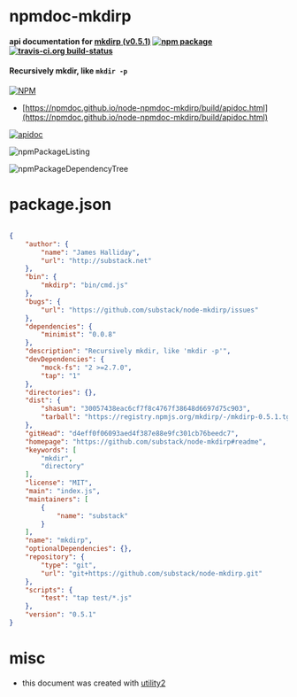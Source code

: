 # npmdoc-mkdirp

#### api documentation for  [mkdirp (v0.5.1)](https://github.com/substack/node-mkdirp#readme)  [![npm package](https://img.shields.io/npm/v/npmdoc-mkdirp.svg?style=flat-square)](https://www.npmjs.org/package/npmdoc-mkdirp) [![travis-ci.org build-status](https://api.travis-ci.org/npmdoc/node-npmdoc-mkdirp.svg)](https://travis-ci.org/npmdoc/node-npmdoc-mkdirp)

#### Recursively mkdir, like `mkdir -p`

[![NPM](https://nodei.co/npm/mkdirp.png?downloads=true&downloadRank=true&stars=true)](https://www.npmjs.com/package/mkdirp)

- [https://npmdoc.github.io/node-npmdoc-mkdirp/build/apidoc.html](https://npmdoc.github.io/node-npmdoc-mkdirp/build/apidoc.html)

[![apidoc](https://npmdoc.github.io/node-npmdoc-mkdirp/build/screenCapture.buildCi.browser.%252Ftmp%252Fbuild%252Fapidoc.html.png)](https://npmdoc.github.io/node-npmdoc-mkdirp/build/apidoc.html)

![npmPackageListing](https://npmdoc.github.io/node-npmdoc-mkdirp/build/screenCapture.npmPackageListing.svg)

![npmPackageDependencyTree](https://npmdoc.github.io/node-npmdoc-mkdirp/build/screenCapture.npmPackageDependencyTree.svg)



# package.json

```json

{
    "author": {
        "name": "James Halliday",
        "url": "http://substack.net"
    },
    "bin": {
        "mkdirp": "bin/cmd.js"
    },
    "bugs": {
        "url": "https://github.com/substack/node-mkdirp/issues"
    },
    "dependencies": {
        "minimist": "0.0.8"
    },
    "description": "Recursively mkdir, like 'mkdir -p'",
    "devDependencies": {
        "mock-fs": "2 >=2.7.0",
        "tap": "1"
    },
    "directories": {},
    "dist": {
        "shasum": "30057438eac6cf7f8c4767f38648d6697d75c903",
        "tarball": "https://registry.npmjs.org/mkdirp/-/mkdirp-0.5.1.tgz"
    },
    "gitHead": "d4eff0f06093aed4f387e88e9fc301cb76beedc7",
    "homepage": "https://github.com/substack/node-mkdirp#readme",
    "keywords": [
        "mkdir",
        "directory"
    ],
    "license": "MIT",
    "main": "index.js",
    "maintainers": [
        {
            "name": "substack"
        }
    ],
    "name": "mkdirp",
    "optionalDependencies": {},
    "repository": {
        "type": "git",
        "url": "git+https://github.com/substack/node-mkdirp.git"
    },
    "scripts": {
        "test": "tap test/*.js"
    },
    "version": "0.5.1"
}
```



# misc
- this document was created with [utility2](https://github.com/kaizhu256/node-utility2)
